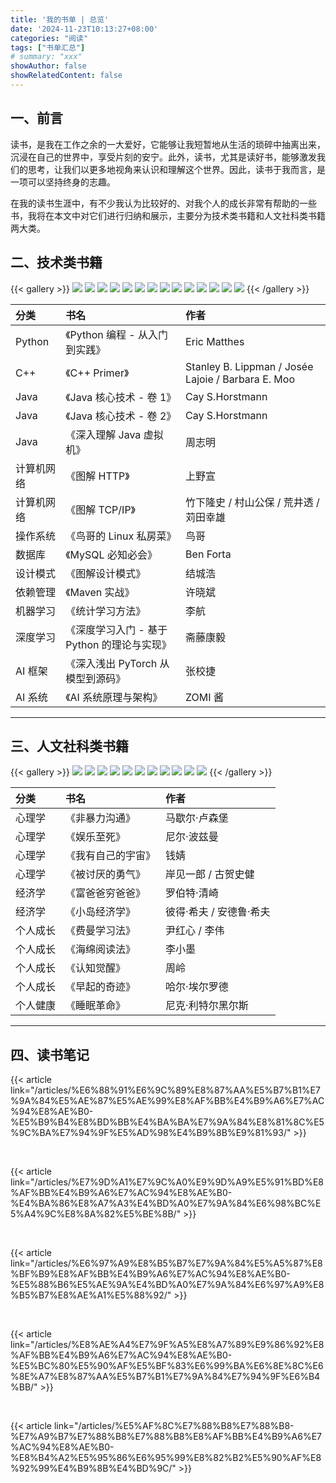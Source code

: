 ```yaml
---
title: '我的书单 | 总览'
date: '2024-11-23T10:13:27+08:00'
categories: "阅读"
tags: ["书单汇总"]
# summary: "xxx"
showAuthor: false
showRelatedContent: false
---
```


## 一、前言

读书，是我在工作之余的一大爱好，它能够让我短暂地从生活的琐碎中抽离出来，沉浸在自己的世界中，享受片刻的安宁。此外，读书，尤其是读好书，能够激发我们的思考，让我们以更多地视角来认识和理解这个世界。因此，读书于我而言，是一项可以坚持终身的志趣。

在我的读书生涯中，有不少我认为比较好的、对我个人的成长非常有帮助的一些书，我将在本文中对它们进行归纳和展示，主要分为技术类书籍和人文社科类书籍两大类。

## 二、技术类书籍

{{< gallery >}}
  <img src="./images/Python编程.jpg" class="grid-w20" />
  <img src="./images/C++Primer.jpg" class="grid-w20" />
  <img src="./images/Java核心技术·卷I.jpg" class="grid-w20" />
  <img src="./images/深入理解Java虚拟机.jpg" class="grid-w20" />
  <img src="./images/图解HTTP.jpg" class="grid-w20" />
  <img src="./images/图解TCP-IP.jpg" class="grid-w20" />
  <img src="./images/鸟哥的Linux私房菜.jpg" class="grid-w20" />
  <img src="./images/MySQL必知必会.jpg" class="grid-w20" />
  <img src="./images/图解设计模式.jpg" class="grid-w20" />
  <img src="./images/Maven实战.jpg" class="grid-w20" />
  <img src="./images/统计学习方法.jpg" class="grid-w20" />
  <img src="./images/深度学习入门.jpg" class="grid-w20" />
  <img src="./images/深入浅出PyTorch从模型到源码.png" class="grid-w20" />
  <img src="./images/AI系统.jpg" class="grid-w20" />
{{< /gallery >}}

|    分类    |                    书名                     |                        作者                        |
| :--------- | :------------------------------------------ | :------------------------------------------------- |
| Python     | 《Python 编程 - 从入门到实践》              | Eric Matthes                                       |
| C++        | 《C++ Primer》                              | Stanley B. Lippman / Josée Lajoie / Barbara E. Moo |
| Java       | 《Java 核心技术 - 卷 1》                    | Cay S.Horstmann                                    |
| Java       | 《Java 核心技术 - 卷 2》                    | Cay S.Horstmann                                    |
| Java       | 《深入理解 Java 虚拟机》                    | 周志明                                             |
| 计算机网络 | 《图解 HTTP》                               | 上野宣                                             |
| 计算机网络 | 《图解 TCP/IP》                             | 竹下隆史 / 村山公保 / 荒井透 / 苅田幸雄            |
| 操作系统   | 《鸟哥的 Linux 私房菜》                     | 鸟哥                                               |
| 数据库     | 《MySQL 必知必会》                          | Ben Forta                                          |
| 设计模式   | 《图解设计模式》                            | 结城浩                                             |
| 依赖管理   | 《Maven 实战》                              | 许晓斌                                             |
| 机器学习   | 《统计学习方法》                            | 李航                                               |
| 深度学习   | 《深度学习入门 - 基于 Python 的理论与实现》 | 斋藤康毅                                           |
| AI 框架    | 《深入浅出 PyTorch 从模型到源码》           | 张校捷                                             |
| AI 系统    | 《AI 系统原理与架构》                       | ZOMI 酱                                            |

---

## 三、人文社科类书籍

{{< gallery >}}
  <img src="./images/非暴力沟通.jpg" class="grid-w20" />
  <img src="./images/娱乐至死.jpg" class="grid-w20" />
  <img src="./images/我有自己的宇宙.jpg" class="grid-w20" />
  <img src="./images/被讨厌的勇气.jpg" class="grid-w20" />
  <img src="./images/富爸爸穷爸爸.jpg" class="grid-w20" />
  <img src="./images/小岛经济学.jpg" class="grid-w20" />
  <img src="./images/费曼学习法.jpg" class="grid-w20" />
  <img src="./images/海绵阅读法.jpg" class="grid-w20" />
  <img src="./images/认知觉醒.jpg" class="grid-w20" />
  <img src="./images/早起的奇迹.jpg" class="grid-w20" />
  <img src="./images/睡眠革命.jpg" class="grid-w20" />
{{< /gallery >}}

|   分类   |        书名        |          作者           |
| :------- | :----------------- | :---------------------- |
| 心理学   | 《非暴力沟通》     | 马歇尔·卢森堡           |
| 心理学   | 《娱乐至死》       | 尼尔·波兹曼             |
| 心理学   | 《我有自己的宇宙》 | 钱婧                    |
| 心理学   | 《被讨厌的勇气》   | 岸见一郎 / 古贺史健     |
| 经济学   | 《富爸爸穷爸爸》   | 罗伯特·清崎             |
| 经济学   | 《小岛经济学》     | 彼得·希夫 / 安德鲁·希夫 |
| 个人成长 | 《费曼学习法》     | 尹红心 / 李伟           |
| 个人成长 | 《海绵阅读法》     | 李小墨                  |
| 个人成长 | 《认知觉醒》       | 周岭                    |
| 个人成长 | 《早起的奇迹》     | 哈尔·埃尔罗德           |
| 个人健康 | 《睡眠革命》       | 尼克·利特尔黑尔斯       |

---

## 四、读书笔记

<!-- 点击下方按钮，即可查看我的全部读书笔记。
{{< button href="https://shen-shanshan.github.io/tags/%E8%AF%BB%E4%B9%A6%E7%AC%94%E8%AE%B0/" target="_self" >}}
读书笔记
{{< /button >}} -->

{{< article link="/articles/%E6%88%91%E6%9C%89%E8%87%AA%E5%B7%B1%E7%9A%84%E5%AE%87%E5%AE%99%E8%AF%BB%E4%B9%A6%E7%AC%94%E8%AE%B0-%E5%B9%B4%E8%BD%BB%E4%BA%BA%E7%9A%84%E8%81%8C%E5%9C%BA%E7%94%9F%E5%AD%98%E4%B9%8B%E9%81%93/" >}}

<br>

{{< article link="/articles/%E7%9D%A1%E7%9C%A0%E9%9D%A9%E5%91%BD%E8%AF%BB%E4%B9%A6%E7%AC%94%E8%AE%B0-%E4%BA%86%E8%A7%A3%E4%BD%A0%E7%9A%84%E6%98%BC%E5%A4%9C%E8%8A%82%E5%BE%8B/" >}}

<br>

{{< article link="/articles/%E6%97%A9%E8%B5%B7%E7%9A%84%E5%A5%87%E8%BF%B9%E8%AF%BB%E4%B9%A6%E7%AC%94%E8%AE%B0-%E5%88%B6%E5%AE%9A%E4%BD%A0%E7%9A%84%E6%97%A9%E8%B5%B7%E8%AE%A1%E5%88%92/" >}}

<br>

{{< article link="/articles/%E8%AE%A4%E7%9F%A5%E8%A7%89%E9%86%92%E8%AF%BB%E4%B9%A6%E7%AC%94%E8%AE%B0-%E5%BC%80%E5%90%AF%E5%BF%83%E6%99%BA%E6%8E%8C%E6%8E%A7%E8%87%AA%E5%B7%B1%E7%9A%84%E7%94%9F%E6%B4%BB/" >}}

<br>

{{< article link="/articles/%E5%AF%8C%E7%88%B8%E7%88%B8-%E7%A9%B7%E7%88%B8%E7%88%B8%E8%AF%BB%E4%B9%A6%E7%AC%94%E8%AE%B0-%E8%B4%A2%E5%95%86%E6%95%99%E8%82%B2%E5%90%AF%E8%92%99%E4%B9%8B%E4%BD%9C/" >}}

